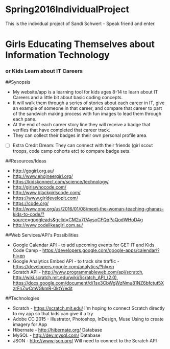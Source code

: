# Spring2016IndividualProject
This is the individual project of Sandi Schwert - Speak friend and enter.

# Girls Educating Themselves about Information Technology
### or Kids Learn about IT Careers

##Synopsis
- My website/app is a learning tool for kids ages 8-14 to learn about IT Careers and a little bit about basic coding concepts.
- It will walk them through a series of stories about each career in IT, give an example of someone in that career, and compare that career to part of the sandwich making process with fun images to lead them through each pane.
- At the end of each career story line they will receive a badge that verifies that have completed that career track.
- They can collect their badges in their own personal profile area.
- [ ] Extra Credit Dream: They can connect with their friends (girl scout troops, code camp cohorts etc) to compare badge sets.

##Resources/Ideas
* http://gogirl.org.au/
* http://www.engineergirl.org/
* https://kidskonnect.com/science/technology/
* http://girlswhocode.com/
* http://www.blackgirlscode.com/
* https://www.girldevelopit.com/
* https://code.org/
* http://www.one.org/us/2016/01/08/meet-the-woman-teaching-ghanas-kids-to-code/?source=googleads&gclid=CM2u7I7AysoCFQqPaQodWHoD4g
* http://www.codelikeagirl.com.au/

##Web Services/API's Possibilities
* Google Calendar API - to add upcoming events for GET IT and Kids Code Camp - https://developers.google.com/google-apps/calendar/?hl=en
* Google Analytics Embed API - to track site traffic - https://developers.google.com/analytics/?hl=en
* Scratch API - http://www.programmableweb.com/api/scratch, http://wiki.scratch.mit.edu/wiki/Scratch_API_(2.0), https://docs.google.com/document/d/1sx3CbWgWzNmu81NZ6bfctut5XzrFnZwCmVGkmR-0ktY/edit

##Technologies
* Scratch - https://scratch.mit.edu/ 
	I'm hoping to connect Scratch directly to my app so that kids can give it a try
* Adobe CC 2015 - Illustrator, Photoshop, InDesign, Muse
	Using to create imagery for App
* Hibernate - http://hibernate.org/
	Database
* MySQL - http://dev.mysql.com/
	Database
* JSON - http://www.json.org/
	Will need to connect to the Scratch API